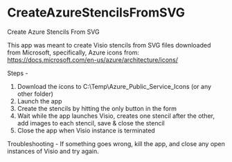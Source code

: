 # CreateAzureStencilsFromSVG
Create Azure Stencils From SVG

This app was meant to create Visio stencils from SVG files downloaded from Microsoft, specifically, Azure icons from: https://docs.microsoft.com/en-us/azure/architecture/icons/

Steps -
1. Download the icons to C:\Temp\Azure_Public_Service_Icons (or any other folder)
2. Launch the app
3. Create the stencils by hitting the only button in the form
4. Wait while the app launches Visio, creates one stencil after the other, add images to each stencil, save & close the stencil
5. Close the app when Visio instance is terminated

Troubleshooting -
If something goes wrong, kill the app, and close any open instances of Visio and try again.
